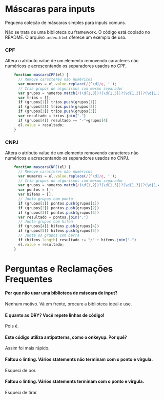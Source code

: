 # Máscaras para inputs

Pequena coleção de máscaras simples para inputs comuns.

Não se trata de uma biblioteca ou framework. O código está copiado no README. O arquivo `index.html` oferece um exemplo de uso.

### CPF

Altera o atributo value de um elemento removendo caracteres não numéricos e acrescentando os separadores usados no CPF.

```javascript
    function mascaraCPF(el) {
      // Remove caracteres não numéricos
      var numeros = el.value.replace(/[^\d]/g, '');
      // Cria grupos de algorismos com mesmo separador
      var grupos = numeros.match(/(\d{1,3})?(\d{1,3})?(\d{1,3})?(\d{1,2})?/);
      var trios = [];
      if (grupos[1]) trios.push(grupos[1])
      if (grupos[2]) trios.push(grupos[2])
      if (grupos[3]) trios.push(grupos[3])
      var resultado = trios.join(".")
      if (grupos[4]) resultado += "-"+grupos[4]
      el.value = resultado;
    }
```

### CNPJ
Altera o atributo value de um elemento removendo caracteres não numéricos e acrescentando os separadores usados no CNPJ.

```javascript
    function mascaraCNPJ(el) {
      // Remove caracteres não numéricos
      var numeros = el.value.replace(/[^\d]/g, '');
      // Cria grupos de algorismos com mesmo separador
      var grupos = numeros.match(/(\d{1,2})?(\d{1,3})?(\d{1,3})?(\d{1,4})?(\d{1,2})?/);
      var pontos = [];
      var hifens = [];
      // Junta grupos com ponto
      if (grupos[1]) pontos.push(grupos[1])
      if (grupos[2]) pontos.push(grupos[2])
      if (grupos[3]) pontos.push(grupos[3])
      var resultado = pontos.join(".")
      // Junta grupos com hifen
      if (grupos[4]) hifens.push(grupos[4])
      if (grupos[5]) hifens.push(grupos[5])
      // Junta os grupos com barra
      if (hifens.length) resultado += "/" + hifens.join("-")
      el.value = resultado;
    }
```

# Perguntas e Reclamações Frequentes

#### Por que não usar uma biblioteca de máscara de input?
Nenhum motivo. Vá em frente, procure a biblioteca ideal e use.

#### E quanto ao DRY? Você repete linhas de código!
Pois é.

#### Este código utiliza antipatterns, como o onkeyup. Por quê?
Assim foi mais rápido.

#### Faltou o linting. Vários statements não terminam com o ponto e vírgula.
Esqueci de por.

#### Faltou o linting. Vários statements terminam com o ponto e vírgula.
Esqueci de tirar.
